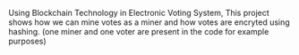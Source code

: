 Using Blockchain Technology in Electronic Voting System,
This project shows how we can mine votes as a miner and how votes are encryted using hashing.
(one miner and one voter are present in the code for example purposes) 
